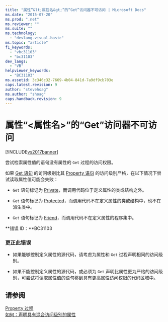 ```yaml
---
title: "属性“&lt;属性名&gt;”的“Get”访问器不可访问 | Microsoft Docs"
ms.date: "2015-07-20"
ms.prod: ".net"
ms.reviewer: ""
ms.suite: ""
ms.technology: 
  - "devlang-visual-basic"
ms.topic: "article"
f1_keywords: 
  - "vbc31103"
  - "bc31103"
dev_langs: 
  - "VB"
helpviewer_keywords: 
  - "BC31103"
ms.assetid: 3c346c32-7669-4b04-841d-7a9df9cb703e
caps.latest.revision: 9
author: "stevehoag"
ms.author: "shoag"
caps.handback.revision: 9
---
```

# 属性“&lt;属性名&gt;”的“Get”访问器不可访问
[!INCLUDE[vs2017banner](../../../visual-basic/includes/vs2017banner.md)]

尝试检索属性值的语句没有属性的 `Get` 过程的访问权限。  
  
 如果 [Get 语句](../../../visual-basic/language-reference/statements/get-statement.md) 的访问级别比其 [Property 语句](../../../visual-basic/language-reference/statements/property-statement.md) 的访问级别严格，在以下情况下尝试读取属性值可能会失败：  
  
-   `Get` 语句标记为 [Private](../../../visual-basic/language-reference/modifiers/private.md)，而调用代码位于定义属性的类或结构之外。  
  
-   `Get` 语句标记为 [Protected](../../../visual-basic/language-reference/modifiers/protected.md)，而调用代码不在定义属性的类或结构中，也不在派生类中。  
  
-   `Get` 语句标记为 [Friend](../../../visual-basic/language-reference/modifiers/friend.md)，而调用代码不在定义属性的程序集中。  
  
 **错误 ID：**BC31103  
  
### 更正此错误  
  
-   如果能够控制定义属性的源代码，请考虑为属性和 `Get` 过程声明相同的访问级别。  
  
-   如果不能控制定义属性的源代码，或必须为 `Get` 声明比属性更为严格的访问级别，可尝试将读取属性值的语句移到具有更高属性访问权限的代码区域中。  
  
## 请参阅  
 [Property 过程](../../../visual-basic/programming-guide/language-features/procedures/property-procedures.md)   
 [如何：声明具有混合访问级别的属性](../../../visual-basic/programming-guide/language-features/procedures/how-to-declare-a-property-with-mixed-access-levels.md)
